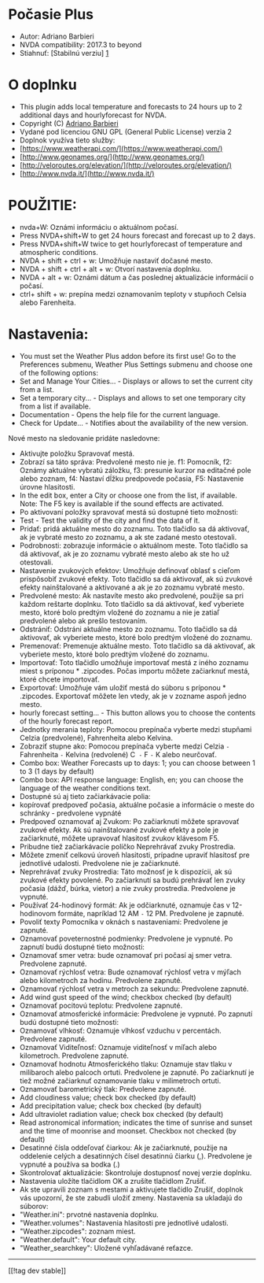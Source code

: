 # Počasie Plus #

* Autor: Adriano Barbieri
* NVDA compatibility: 2017.3 to beyond
* Stiahnuť: [Stabilnú verziu] [1]

# O doplnku #

* This plugin adds local temperature and forecasts to 24 hours up to 2
  additional days and hourlyforecast for NVDA.
* Copyright (C) [Adriano Barbieri](mailto:adrianobarb@yahoo.it)
* Vydané pod licenciou GNU GPL (General Public License) verzia 2
* Doplnok využíva tieto služby:
* [https://www.weatherapi.com/](https://www.weatherapi.com/)
* [http://www.geonames.org/](http://www.geonames.org/)
* [http://veloroutes.org/elevation/](http://veloroutes.org/elevation/)
* [http://www.nvda.it/](http://www.nvda.it/)

# POUŽITIE: #

* nvda+W: Oznámi informáciu o aktuálnom počasí.
* Press NVDA+shift+W to get 24 hours forecast and forecast up to 2 days.
* Press NVDA+shift+W twice to get hourlyforecast of temperature and
  atmospheric conditions.
* NVDA + shift + ctrl + w: Umožňuje nastaviť dočasné mesto.
* NVDA + shift + ctrl + alt + w: Otvorí nastavenia doplnku.
* NVDA + alt + w: Oznámi dátum a čas poslednej aktualizácie informácií o
  počasí.
* ctrl+ shift + w: prepína medzi oznamovaním teploty v stupňoch Celsia alebo
  Farenheita.

# Nastavenia: #

* You must set the Weather Plus addon before its first use! Go to the Preferences submenu, Weather Plus Settings submenu and choose one of the following options:
 * Set and Manage Your Cities... - Displays or allows to set the current city from a list.
 * Set a temporary city... - Displays and allows to set one temporary city from a list if available.
 * Documentation - Opens the help file for the current language.
 * Check for Update... - Notifies about the availability of the new version.

Nové mesto na sledovanie pridáte nasledovne:

* Aktivujte položku Spravovať mestá.
* Zobrazí sa táto správa: Predvolené mesto nie je. f1: Pomocník, f2: Oznámy
  aktuálne vybratú záložku, f3: presunie kurzor na editačné pole alebo
  zoznam, f4: Nastaví dĺžku predpovede počasia, F5: Nastavenie úrovne
  hlasitosti.
* In the edit box, enter a City or choose one from the list, if
  available. Note: The F5 key is available if the sound effects are
  activated.
* Po aktivovaní položky spravovať mestá sú dostupné tieto možnosti:
* Test - Test the validity of the city and find the data of it.
* Pridať: pridá aktuálne mesto do zoznamu. Toto tlačidlo sa dá aktivovať, ak
  je vybraté mesto zo zoznamu, a ak ste zadané mesto otestovali.
* Podrobnosti: zobrazuje informácie o aktuálnom meste. Toto tlačidlo sa dá
  aktivovať, ak je zo zoznamu vybraté mesto alebo ak ste ho už otestovali.
* Nastavenie zvukových efektov: Umožňuje definovať oblasť s cieľom
  prispôsobiť zvukové efekty. Toto tlačidlo sa dá aktivovať, ak sú zvukové
  efekty nainštalované a aktivované a ak je zo zoznamu vybraté mesto.
* Predvolené mesto: Ak nastavíte mesto ako predvolené, použije sa pri každom
  reštarte doplnku. Toto tlačidlo sa dá aktivovať, keď vyberiete mesto,
  ktoré bolo predtým vložené do zoznamu a nie je zatiaľ predvolené alebo ak
  prešlo testovaním.
* Odstrániť: Odstráni aktuálne mesto zo zoznamu. Toto tlačidlo sa dá
  aktivovať, ak vyberiete mesto, ktoré bolo predtým vložené do zoznamu.
* Premenovať: Premenuje aktuálne mesto. Toto tlačidlo sa dá aktivovať, ak
  vyberiete mesto, ktoré bolo predtým vložené do zoznamu.
* Importovať: Toto tlačidlo umožňuje importovať mestá z iného zoznamu miest
  s príponou * .zipcodes. Počas importu môžete začiarknuť mestá, ktoré
  chcete importovať.
* Exportovať: Umožňuje vám uložiť mestá do súboru s príponou *
  .zipcodes. Exportovať môžete len vtedy, ak je v zozname aspoň jedno mesto.
* hourly forecast setting... - This button allows you to choose the contents
  of the hourly forecast report.
* Jednotky merania teploty: Pomocou prepínača vyberte medzi stupňami Celzia
  (predvolené), Fahrenheita alebo Kelvina.
* Zobraziť stupne ako: Pomocou prepínača vyberte medzi Celzia `-`
  Fahrenheita `-` Kelvina (redvolené) C` -` F `-` K alebo neurčovať.
* Combo box: Weather Forecasts up to days: 1; you can choose between 1 to 3
  (1 days by default)
* Combo box: API response language: English, en; you can choose the language
  of the weather conditions text.
* Dostupné sú aj tieto začiarkávacie polia:
* kopírovať predpoveď počasia, aktuálne počasie a informácie o meste do
  schránky - predvolene vypnáté
* Predpoveď oznamovať aj Zvukom: Po začiarknutí môžete spravovať zvukové
  efekty. Ak sú nainštalované zvukové efekty a pole je začiarknuté, môžete
  upravovať hlasitosť zvukov klávesom F5.
* Pribudne tiež začiarkávacie políčko Neprehrávať zvuky Prostredia.
* Môžete zmeniť celkovú úroveň hlasitosti, prípadne upraviť hlasitosť pre
  jednotlivé udalosti. Predvolene nie je začiarknuté.
* Neprehrávať zvuky Prostredia: Táto možnosť je k dispozícii, ak sú zvukové
  efekty povolené. Po začiarknutí sa budú prehrávať len zvuky počasia (dážď,
  búrka, vietor) a nie zvuky prostredia. Predvolene je vypnuté.
* Používať 24-hodinový formát: Ak je odčiarknuté, oznamuje čas v
  12-hodinovom formáte, napríklad 12 AM `-` 12 PM. Predvolene je zapnuté.
* Povoliť texty Pomocníka v oknách s nastaveniami: Predvolene je zapnuté.
* Oznamovať poveternostné podmienky: Predvolene je vypnuté. Po zapnutí budú
  dostupné tieto možnosti:
* Oznamovať smer vetra: bude oznamovať pri počasí aj smer vetra. Predvolene
  zapnuté.
* Oznamovať rýchlosť vetra: Bude oznamovať rýchlosť vetra v mýľach alebo
  kilometroch za hodinu. Predvolene zapnuté.
* Oznamovať rýchlosť vetra v metroch za sekundu: Predvolene zapnuté.
* Add wind gust speed of the wind; checkbox checked (by default)
* Oznamovať pocitovú teplotu: Predvolene zapnuté.
* Oznamovať atmosferické informácie: Predvolene je vypnuté. Po zapnutí budú
  dostupné tieto možnosti:
* Oznamovať vlhkosť: Oznamuje vlhkosť vzduchu v percentách. Predvolene
  zapnuté.
* Oznamovať Viditeľnosť: Oznamuje viditeľnosť v míľach alebo
  kilometroch. Predvolene zapnuté.
* Oznamovať hodnotu Atmosferického tlaku: Oznamuje stav tlaku v milibaroch
  alebo palcoch ortuti. Predvolene je zapnuté. Po začiarknutí je tiež možné
  začiarknuť oznamovanie tlaku v milimetroch ortuti.
* Oznamovať barometrický tlak: Predvolene zapnuté.
* Add cloudiness value; check box checked (by default)
* Add precipitation value; check box checked (by default)
* Add ultraviolet radiation value; check box checked (by default)
* Read astronomical information; indicates the time of sunrise and sunset
  and the time of moonrise and moonset. Checkbox not checked (by default)
* Desatinné čísla oddeľovať čiarkou: Ak je začiarknuté, použije na oddelenie
  celých a desatinných čísel desatinnú čiarku (,). Predvolene je vypnuté a
  používa sa bodka (.)
* Skontrolovať aktualizácie: Skontroluje dostupnosť novej verzie doplnku.
* Nastavenia uložíte tlačidlom OK a zrušíte tlačidlom Zrušiť.
* Ak ste upravili zoznam s mestami a aktivujete tlačidlo Zrušiť, doplnok vás
  upozorní, že ste zabudli uložiť zmeny. Nastavenia sa ukladajú do súborov:
* "Weather.ini": prvotné nastavenia doplnku.
* "Weather.volumes": Nastavenia hlasitosti pre jednotlivé udalosti.
* "Weather.zipcodes": zoznam miest.
* "Weather.default": Your default city.
* "Weather_searchkey": Uložené vyhľadávané reťazce.

--------------------------------------------------------------------------------

[[!tag dev stable]]

[1]: https://www.nvaccess.org/addonStore/legacy?file=Weather_Plus
